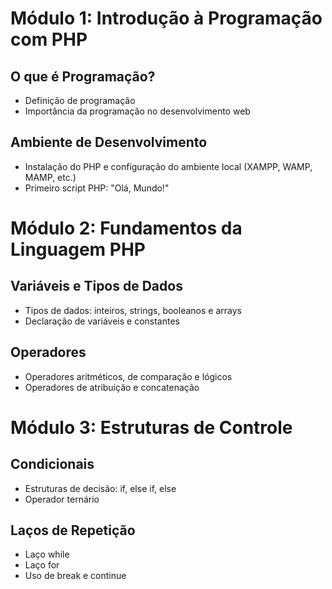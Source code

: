 # Módulo 1: Introdução à Programação com PHP

## O que é Programação?
- Definição de programação
- Importância da programação no desenvolvimento web

## Ambiente de Desenvolvimento
- Instalação do PHP e configuração do ambiente local (XAMPP, WAMP, MAMP, etc.)
- Primeiro script PHP: "Olá, Mundo!"

# Módulo 2: Fundamentos da Linguagem PHP

## Variáveis e Tipos de Dados
- Tipos de dados: inteiros, strings, booleanos e arrays
- Declaração de variáveis e constantes

## Operadores
- Operadores aritméticos, de comparação e lógicos
- Operadores de atribuição e concatenação

# Módulo 3: Estruturas de Controle

## Condicionais
- Estruturas de decisão: if, else if, else
- Operador ternário

## Laços de Repetição
- Laço while
- Laço for
- Uso de break e continue
